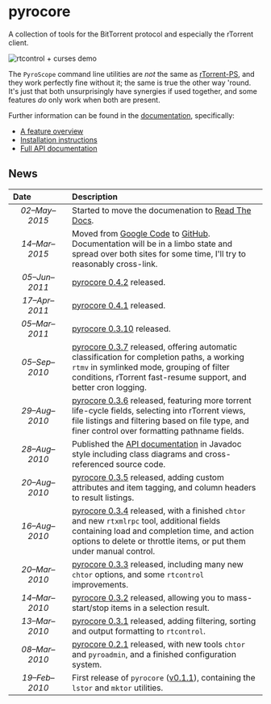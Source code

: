 # pyrocore

A collection of tools for the BitTorrent protocol and especially the rTorrent client.

![rtcontrol + curses demo](https://raw.githubusercontent.com/pyroscope/pyroscope/master/pyrocore/docs/videos/rtcontrol-curses.gif)

The `PyroScope` command line utilities are *not* the same as
[rTorrent-PS](https://github.com/pyroscope/rtorrent-ps),
and they work perfectly fine without it;
the same is true the other way 'round.
It's just that both unsurprisingly have synergies if used together,
and some features *do* only work when both are present.


Further information can be found in the
[documentation](http://pyrocore.readthedocs.org/), specifically:

 * [A feature overview](http://pyrocore.readthedocs.org/en/latest/overview.html)
 * [Installation instructions](http://pyrocore.readthedocs.org/en/latest/installation.html)
 * [Full API documentation](http://pyrocore.readthedocs.org/en/latest/api.html)


## News

Date     | Description
:-------------------: | :----
*02–May–2015* | Started to move the documenation to [Read The Docs](http://pyrocore.readthedocs.org/).
*14–Mar–2015* | Moved from [Google Code](https://code.google.com/p/pyroscope/ ) to [GitHub](https://github.com/pyroscope/pyroscope). Documentation will be in a limbo state and spread over both sites for some time, I'll try to reasonably cross-link.
*05–Jun–2011* | [pyrocore 0.4.2](http://freshmeat.net/projects/pyrocore/releases/332769) released.
*17–Apr–2011* | [pyrocore 0.4.1](http://freshmeat.net/projects/pyrocore/releases/331021) released.
*05–Mar–2011* | [pyrocore 0.3.10](http://freshmeat.net/projects/pyrocore/releases/329060) released.
*05–Sep–2010* | [pyrocore 0.3.7](http://pypi.python.org/pypi?:action=display&name=pyrocore&version=0.3.7) released, offering automatic classification for completion paths, a working `rtmv` in symlinked mode, grouping of filter conditions, rTorrent fast-resume support, and better cron logging.
*29–Aug–2010* | [pyrocore 0.3.6](http://pypi.python.org/pypi?:action=display&name=pyrocore&version=0.3.6) released, featuring more torrent life-cycle fields, selecting into rTorrent views, file listings and filtering based on file type, and finer control over formatting pathname fields.
*28–Aug–2010* | Published the [API documentation](http://packages.python.org/pyrocore/apidocs/index.html) in Javadoc style including class diagrams and cross-referenced source code.
*20–Aug–2010* | [pyrocore 0.3.5](http://pypi.python.org/pypi?:action=display&name=pyrocore&version=0.3.5) released, adding custom attributes and item tagging, and column headers to result listings.
*16–Aug–2010* | [pyrocore 0.3.4](http://pypi.python.org/pypi?:action=display&name=pyrocore&version=0.3.4) released, with a finished `chtor` and new `rtxmlrpc` tool, additional fields containing load and completion time, and action options to delete or throttle items, or put them under manual control.
*20–Mar–2010* | [pyrocore 0.3.3](http://pypi.python.org/pypi?:action=display&name=pyrocore&version=0.3.3) released, including many new `chtor` options, and some `rtcontrol` improvements.
*14–Mar–2010* | [pyrocore 0.3.2](http://pypi.python.org/pypi?:action=display&name=pyrocore&version=0.3.2) released, allowing you to mass-start/stop items in a selection result.
*13–Mar–2010* | [pyrocore 0.3.1](http://pypi.python.org/pypi?:action=display&name=pyrocore&version=0.3.1) released, adding filtering, sorting and output formatting to `rtcontrol`.
*08–Mar–2010* | [pyrocore 0.2.1](http://pypi.python.org/pypi?:action=display&name=pyrocore&version=0.2.1) released, with new tools `chtor` and `pyroadmin`, and a finished configuration system.
*19–Feb–2010* | First release of `pyrocore` ([v0.1.1](http://pypi.python.org/pypi?:action=display&name=pyrocore&version=0.1.1)), containing the `lstor` and `mktor` utilities.
